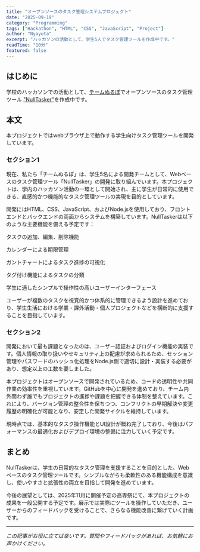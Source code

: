 ```yaml
---
title: "オープンソースのタスク管理システムプロジェクト"
date: "2025-09-19"
category: "Programming"
tags: ["Hackathon", "HTML", "CSS", "JavaScript", "Project"]
author: "Nyayuta"
excerpt: "ハッカソンの活動として、学生5人でタスク管理ツールを作成中です。"
readTime: "10分"
featured: false
---
```



## はじめに

学校のハッカソンでの活動として、[チームぬるぽ](https://github.com/Team-Nullpo)でオープンソースのタスク管理ツール ["NullTasker"](https://github.com/Team-Nullpo/NullTasker)を作成中です。

## 本文

本プロジェクトではwebブラウザ上で動作する学生向けタスク管理ツールを開発しています。
### セクション1

現在、私たち「チームぬるぽ」は、学生5名による開発チームとして、Webベースのタスク管理ツール「NullTasker」の開発に取り組んでいます。本プロジェクトは、学内のハッカソン活動の一環として開始され、主に学生が日常的に使用できる、直感的かつ機能的なタスク管理ツールの実現を目的としています。

開発にはHTML、CSS、JavaScript、およびNode.jsを使用しており、フロントエンドとバックエンドの両面からシステムを構築しています。NullTaskerは以下のような主要機能を備える予定です：

タスクの追加、編集、削除機能

カレンダーによる期限管理

ガントチャートによるタスク進捗の可視化

タグ付け機能によるタスクの分類

学生に適したシンプルで操作性の高いユーザーインターフェース

ユーザーが複数のタスクを視覚的かつ体系的に管理できるよう設計を進めており、学生生活における学業・課外活動・個人プロジェクトなどを横断的に支援することを目指しています。



### セクション2

開発において最も課題となったのは、ユーザー認証およびログイン機能の実装です。個人情報の取り扱いやセキュリティ上の配慮が求められるため、セッション管理やパスワードのハッシュ化処理をNode.js側で適切に設計・実装する必要があり、想定以上の工数を要しました。

本プロジェクトはオープンソースで開発されているため、コードの透明性や共同作業の効率性を重視しています。GitHubを中心に開発を進めており、チーム内外問わず誰でもプロジェクトの進捗や課題を把握できる体制を整えています。これにより、バージョン管理の整合性を保ちつつ、コンフリクトの早期解決や変更履歴の明確化が可能となり、安定した開発サイクルを維持しています。

現時点では、基本的なタスク操作機能とUI設計が概ね完了しており、今後はパフォーマンスの最適化およびデプロイ環境の整備に注力していく予定です。

## まとめ

NullTaskerは、学生の日常的なタスク管理を支援することを目的とした、Webベースのタスク管理ツールです。シンプルながらも柔軟性のある機能構成を意識し、使いやすさと拡張性の両立を目指して開発を進めています。

今後の展望としては、2025年11月に開催予定の高専祭にて、本プロジェクトの成果を一般公開する予定です。展示では実際にツールを操作していただき、ユーザーからのフィードバックを受けることで、さらなる機能改善に繋げていく計画です。

---

*この記事がお役に立てば幸いです。質問やフィードバックがあれば、お気軽にお声かけください。*